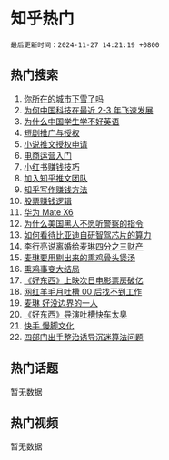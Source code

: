 # 知乎热门

`最后更新时间：2024-11-27 14:21:19 +0800`

## 热门搜索

1. [你所在的城市下雪了吗](https://www.zhihu.com/search?q=%E4%BD%A0%E6%89%80%E5%9C%A8%E7%9A%84%E5%9F%8E%E5%B8%82%E4%B8%8B%E9%9B%AA%E4%BA%86%E5%90%97)
1. [为何中国科技在最近 2-3 年飞速发展](https://www.zhihu.com/search?q=%E4%B8%BA%E4%BD%95%E4%B8%AD%E5%9B%BD%E7%A7%91%E6%8A%80%E5%9C%A8%E6%9C%80%E8%BF%91%202-3%20%E5%B9%B4%E9%A3%9E%E9%80%9F%E5%8F%91%E5%B1%95)
1. [为什么中国学生学不好英语](https://www.zhihu.com/search?q=%E4%B8%BA%E4%BB%80%E4%B9%88%E4%B8%AD%E5%9B%BD%E5%AD%A6%E7%94%9F%E5%AD%A6%E4%B8%8D%E5%A5%BD%E8%8B%B1%E8%AF%AD)
1. [短剧推广与授权](https://www.zhihu.com/search?q=%E7%9F%AD%E5%89%A7%E6%8E%A8%E5%B9%BF%E4%B8%8E%E6%8E%88%E6%9D%83)
1. [小说推文授权申请](https://www.zhihu.com/search?q=%E5%B0%8F%E8%AF%B4%E6%8E%A8%E6%96%87%E6%8E%88%E6%9D%83%E7%94%B3%E8%AF%B7)
1. [电商运营入门](https://www.zhihu.com/search?q=%E7%94%B5%E5%95%86%E8%BF%90%E8%90%A5%E5%85%A5%E9%97%A8)
1. [小红书赚钱技巧](https://www.zhihu.com/search?q=%E5%B0%8F%E7%BA%A2%E4%B9%A6%E8%B5%9A%E9%92%B1%E6%8A%80%E5%B7%A7)
1. [加入知乎推文团队](https://www.zhihu.com/search?q=%E5%8A%A0%E5%85%A5%E7%9F%A5%E4%B9%8E%E6%8E%A8%E6%96%87%E5%9B%A2%E9%98%9F)
1. [知乎写作赚钱方法](https://www.zhihu.com/search?q=%E7%9F%A5%E4%B9%8E%E5%86%99%E4%BD%9C%E8%B5%9A%E9%92%B1%E6%96%B9%E6%B3%95)
1. [股票赚钱逻辑](https://www.zhihu.com/search?q=%E8%82%A1%E7%A5%A8%E8%B5%9A%E9%92%B1%E9%80%BB%E8%BE%91)
1. [华为 Mate X6](https://www.zhihu.com/search?q=%E5%8D%8E%E4%B8%BA%20Mate%20X6)
1. [为什么美国黑人不愿听警察的指令](https://www.zhihu.com/search?q=%E4%B8%BA%E4%BB%80%E4%B9%88%E7%BE%8E%E5%9B%BD%E9%BB%91%E4%BA%BA%E4%B8%8D%E6%84%BF%E5%90%AC%E8%AD%A6%E5%AF%9F%E7%9A%84%E6%8C%87%E4%BB%A4)
1. [如何看待比亚迪自研智驾芯片的算力](https://www.zhihu.com/search?q=%E5%A6%82%E4%BD%95%E7%9C%8B%E5%BE%85%E6%AF%94%E4%BA%9A%E8%BF%AA%E8%87%AA%E7%A0%94%E6%99%BA%E9%A9%BE%E8%8A%AF%E7%89%87%E7%9A%84%E7%AE%97%E5%8A%9B)
1. [李行亮说离婚给麦琳四分之三财产](https://www.zhihu.com/search?q=%E6%9D%8E%E8%A1%8C%E4%BA%AE%E8%AF%B4%E7%A6%BB%E5%A9%9A%E7%BB%99%E9%BA%A6%E7%90%B3%E5%9B%9B%E5%88%86%E4%B9%8B%E4%B8%89%E8%B4%A2%E4%BA%A7)
1. [麦琳要用剔出来的熏鸡骨头煲汤](https://www.zhihu.com/search?q=%E9%BA%A6%E7%90%B3%E8%A6%81%E7%94%A8%E5%89%94%E5%87%BA%E6%9D%A5%E7%9A%84%E7%86%8F%E9%B8%A1%E9%AA%A8%E5%A4%B4%E7%85%B2%E6%B1%A4)
1. [熏鸡事变大结局](https://www.zhihu.com/search?q=%E7%86%8F%E9%B8%A1%E4%BA%8B%E5%8F%98%E5%A4%A7%E7%BB%93%E5%B1%80)
1. [《好东西》上映次日电影票房破亿](https://www.zhihu.com/search?q=%E3%80%8A%E5%A5%BD%E4%B8%9C%E8%A5%BF%E3%80%8B%E4%B8%8A%E6%98%A0%E6%AC%A1%E6%97%A5%E7%94%B5%E5%BD%B1%E7%A5%A8%E6%88%BF%E7%A0%B4%E4%BA%BF)
1. [网红羊毛月吐槽 00 后找不到工作](https://www.zhihu.com/search?q=%E7%BD%91%E7%BA%A2%E7%BE%8A%E6%AF%9B%E6%9C%88%E5%90%90%E6%A7%BD%2000%20%E5%90%8E%E6%89%BE%E4%B8%8D%E5%88%B0%E5%B7%A5%E4%BD%9C)
1. [麦琳 好没边界的一人](https://www.zhihu.com/search?q=%E9%BA%A6%E7%90%B3%20%E5%A5%BD%E6%B2%A1%E8%BE%B9%E7%95%8C%E7%9A%84%E4%B8%80%E4%BA%BA)
1. [《好东西》导演吐槽快车太臭](https://www.zhihu.com/search?q=%E3%80%8A%E5%A5%BD%E4%B8%9C%E8%A5%BF%E3%80%8B%E5%AF%BC%E6%BC%94%E5%90%90%E6%A7%BD%E5%BF%AB%E8%BD%A6%E5%A4%AA%E8%87%AD)
1. [快手 慢脚文化](https://www.zhihu.com/search?q=%E5%BF%AB%E6%89%8B%20%E6%85%A2%E8%84%9A%E6%96%87%E5%8C%96)
1. [四部门出手整治诱导沉迷算法问题](https://www.zhihu.com/search?q=%E5%9B%9B%E9%83%A8%E9%97%A8%E5%87%BA%E6%89%8B%E6%95%B4%E6%B2%BB%E8%AF%B1%E5%AF%BC%E6%B2%89%E8%BF%B7%E7%AE%97%E6%B3%95%E9%97%AE%E9%A2%98)

## 热门话题

暂无数据

## 热门视频

暂无数据